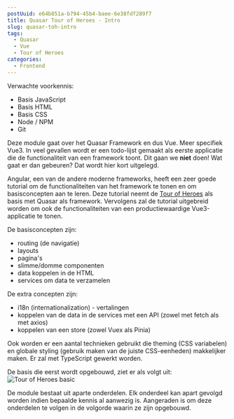 ```yaml
---
postUuid: e64b851a-b794-45b4-baee-6e38fdf289f7
title: Quasar Tour of Heroes - Intro
slug: quasar-toh-intro
tags:
  - Quasar
  - Vue
  - Tour of Heroes
categories:
  - Frontend
---
```


Verwachte voorkennis:
- Basis JavaScript
- Basis HTML
- Basis CSS
- Node / NPM
- Git

Deze module gaat over het Quasar Framework en dus Vue. Meer specifiek Vue3. In veel gevallen wordt er een todo-lijst gemaakt als eerste applicatie die de functionaliteit van een framework toont. Dit gaan we **niet** doen! Wat gaat er dan gebeuren? Dat wordt hier kort uitgelegd.

Angular, een van de andere moderne frameworks, heeft een zeer goede tutorial om de functionaliteiten van het framework te tonen en om basisconcepten aan te leren. Deze tutorial neemt de [Tour of Heroes](https://angular.io/tutorial/) als basis met Quasar als framework. Vervolgens zal de tutorial uitgebreid worden om ook de functionaliteiten van een productiewaardige Vue3-applicatie te tonen.

De basisconcepten zijn:
- routing (de navigatie)
- layouts 
- pagina's
- slimme/domme componenten
- data koppelen in de HTML
- services om data te verzamelen

De extra concepten zijn:
- i18n (internationalization) - vertalingen
- koppelen van de data in de services met een API (zowel met fetch als met axios)
- koppelen van een store (zowel Vuex als Pinia)

Ook worden er een aantal technieken gebruikt die theming (CSS variabelen) en globale styling (gebruik maken van de juiste CSS-eenheden) makkelijker maken. Er zal met TypeScript gewerkt worden.

De basis die eerst wordt opgebouwd, ziet er als volgt uit:
![Tour of Heroes basic](https://angular.io/generated/images/guide/toh/toh-anim.gif)

De module bestaat uit aparte onderdelen. Elk onderdeel kan apart gevolgd worden indien bepaalde kennis al aanwezig is. Aangeraden is om deze onderdelen te volgen in de volgorde waarin ze zijn opgebouwd.